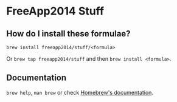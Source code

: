 # FreeApp2014 Stuff

## How do I install these formulae?
`brew install freeapp2014/stuff/<formula>`

Or `brew tap freeapp2014/stuff` and then `brew install <formula>`.

## Documentation
`brew help`, `man brew` or check [Homebrew's documentation](https://docs.brew.sh).
